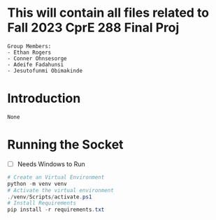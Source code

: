 # This will contain all files related to Fall 2023 CprE 288 Final Proj
    Group Members: 
    - Ethan Rogers
    - Conner Ohnsesorge
    - Adeife Fadahunsi
    - Jesutofunmi Obimakinde

# Introduction
    None

# Running the Socket

- [ ] Needs Windows to Run

```powershell
# Create an Virtual Environment
python -m venv venv
# Activate the virtual environment
./venv/Scripts/activate.ps1
# Install Requirements
pip install -r requirements.txt
```




